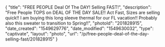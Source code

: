 {
    "title": "FREE PEOPLE Deal Of The DAY! Selling FAST!",
    "description": "Free People TOPS on DEAL OF THE DAY SALE!! Act Fast, Sizes are selling quick!! I am buying this long sleeve thermal for our FL vacation!! Probably also this sweater to transition to Spring!!",
    "photoId": "201828915",
    "date_created": "1549629776",
    "date_modified": "1549630032",
    "type": "captivate",
    "layout": "photo",
    "url": "\/p\/free-people-deal-of-the-day-selling-fast\/201828915"
}